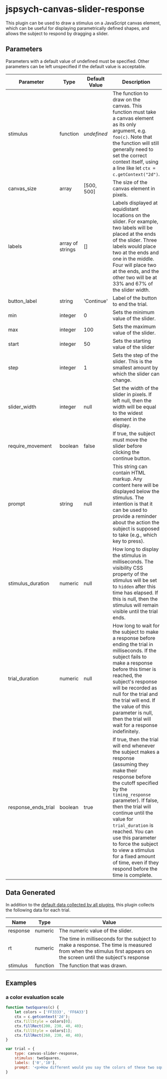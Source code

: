# jspsych-canvas-slider-response

This plugin can be used to draw a stimulus on a JavaScript canvas element, which can be useful for displaying parametrically defined shapes, and allows the subject to respond by dragging a slider.

## Parameters

Parameters with a default value of undefined must be specified. Other parameters can be left unspecified if the default value is acceptable.

Parameter | Type | Default Value | Description
----------|------|---------------|------------
stimulus | function | *undefined* | The function to draw on the canvas. This function must take a canvas element as its only argument, e.g. `foo(c)`. Note that the function will still generally need to set the correct context itself, using a line like let `ctx = c.getContext("2d")`.
canvas_size | array | [500, 500] | The size of the canvas element in pixels.
labels | array of strings | [] | Labels displayed at equidistant locations on the slider. For example, two labels will be placed at the ends of the slider. Three labels would place two at the ends and one in the middle. Four will place two at the ends, and the other two will be at 33% and 67% of the slider width.
button_label | string | 'Continue' | Label of the button to end the trial.
min | integer | 0 | Sets the minimum value of the slider.
max | integer | 100 | Sets the maximum value of the slider.
start | integer | 50 | Sets the starting value of the slider
step | integer | 1 | Sets the step of the slider. This is the smallest amount by which the slider can change.
slider_width | integer | null | Set the width of the slider in pixels. If left null, then the width will be equal to the widest element in the display.
require_movement | boolean | false | If true, the subject must move the slider before clicking the continue button.
prompt | string | null | This string can contain HTML markup. Any content here will be displayed below the stimulus. The intention is that it can be used to provide a reminder about the action the subject is supposed to take (e.g., which key to press).
stimulus_duration | numeric | null | How long to display the stimulus in milliseconds. The visibility CSS property of the stimulus will be set to `hidden` after this time has elapsed. If this is null, then the stimulus will remain visible until the trial ends.
trial_duration | numeric | null | How long to wait for the subject to make a response before ending the trial in milliseconds. If the subject fails to make a response before this timer is reached, the subject's response will be recorded as null for the trial and the trial will end. If the value of this parameter is null, then the trial will wait for a response indefinitely.
response_ends_trial | boolean | true | If true, then the trial will end whenever the subject makes a response (assuming they make their response before the cutoff specified by the `timing_response` parameter). If false, then the trial will continue until the value for `trial_duration` is reached. You can use this parameter to force the subject to view a stimulus for a fixed amount of time, even if they respond before the time is complete.
## Data Generated

In addition to the [default data collected by all plugins](overview#datacollectedbyplugins), this plugin collects the following data for each trial.

Name | Type | Value
-----|------|------
response | numeric | The numeric value of the slider.
rt | numeric | The time in milliseconds for the subject to make a response. The time is measured from when the stimulus first appears on the screen until the subject's response
stimulus | function | The function that was drawn.

## Examples

### a color evaluation scale

```javascript
function twoSquares(c) {
    let colors = ['FF3333', 'FF6A33']
    ctx = c.getcontext('2d');
    ctx.fillStyle = colors[0];
    ctx.fillRect(200, 230, 40, 40);
    ctx.fillStyle = colors[1];
    ctx.fillRect(260, 230, 40, 40);
}

var trial = {
    type: canvas-slider-response,
    stimulus: twoSquares,
    labels: ['0','10'],
    prompt: '<p>How different would you say the colors of these two squares are on a scale from 0 (the same) to 10 (completely different)</p>',
}
```